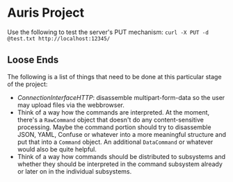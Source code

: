 Auris Project
=============

Use the following to test the server's PUT mechanism:
`curl -X PUT -d @test.txt http://localhost:12345/`

Loose Ends
----------
The following is a list of things that need to be done at this particular stage of the project:

- *ConnectionInterfaceHTTP*: disassemble multipart-form-data so the user may upload files via the webbrowser.
- Think of a way how the commands are interpreted. At the moment, there's a `RawCommand` object that doesn't do any content-sensitive processing. Maybe the command portion should try to disassemble JSON, YAML, Confuse or whatever into a more meaningful structure and put that into a `Command` object. An additional `DataCommand` or whatever would also be quite helpful.
- Think of a way how commands should be distributed to subsystems and whether they should be interpreted in the command subsystem already or later on in the individual subsystems.